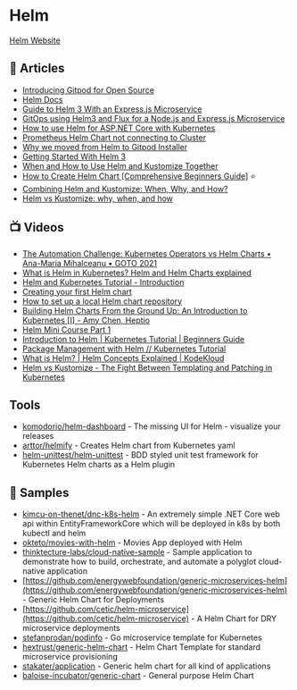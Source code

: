# Helm
[Helm Website](https://helm.sh/)

## 📕 Articles
- [Introducing Gitpod for Open Source](https://www.gitpod.io/blog/gitpod-for-opensource)
- [Helm Docs](https://helm.sh/docs/)
- [Guide to Helm 3 With an Express.js Microservice](https://www.civo.com/learn/guide-to-helm-3-with-an-express-js-microservice)
- [GitOps using Helm3 and Flux for a Node.js and Express.js Microservice](https://www.civo.com/learn/gitops-using-helm3-and-flux-for-an-node-js-and-express-js-microservice)
- [How to use Helm for ASP.NET Core with Kubernetes](https://www.yogihosting.com/helm-charts-aspnet-core-kubernetes/)
- [Prometheus Helm Chart not connecting to Cluster](https://www.reddit.com/r/kubernetes/comments/jgprfb/prometheus_helm_chart_not_connecting_to_cluster/)
- [Why we moved from Helm to Gitpod Installer](https://www.gitpod.io/blog/gitpod-installer)
- [Getting Started With Helm 3](https://www.thorsten-hans.com/getting-started-with-helm3/)
- [When and How to Use Helm and Kustomize Together](https://trstringer.com/helm-kustomize/)
- [How to Create Helm Chart [Comprehensive Beginners Guide]](https://devopscube.com/create-helm-chart/) ⭐
- [Combining Helm and Kustomize: When, Why, and How?](https://ahmedelfakharany.com/combining-helm-and-kustomize-when-why-and-how-96a3483310db)
- [Helm vs Kustomize: why, when, and how](https://ahmedelfakharany.com/helm-vs-kustomize-why-when-and-how-5d5ba0f80234)

## 📺 Videos
- [The Automation Challenge: Kubernetes Operators vs Helm Charts • Ana-Maria Mihalceanu • GOTO 2021](https://www.youtube.com/watch?v=dGx8PjmWkyM)
- [What is Helm in Kubernetes? Helm and Helm Charts explained](https://www.youtube.com/watch?v=-ykwb1d0DXU)
- [Helm and Kubernetes Tutorial - Introduction](https://www.youtube.com/watch?v=9cwjtN3gkD4)
- [Creating your first Helm chart](https://www.youtube.com/watch?v=3GPpm2nZb2s)
- [How to set up a local Helm chart repository](https://www.youtube.com/watch?v=hSk_r-CCvLE)
- [Building Helm Charts From the Ground Up: An Introduction to Kubernetes [I] - Amy Chen, Heptio](https://www.youtube.com/watch?v=vQX5nokoqrQ)
- [Helm Mini Course Part 1](https://www.youtube.com/watch?v=x77NzZxj670)
- [Introduction to Helm | Kubernetes Tutorial | Beginners Guide](https://www.youtube.com/watch?v=5_J7RWLLVeQ)
- [Package Management with Helm // Kubernetes Tutorial](https://www.youtube.com/watch?v=zka4lJbA-y4)
- [What is Helm? | Helm Concepts Explained | KodeKloud](https://www.youtube.com/watch?v=kJscDZfHXrQ)
- [Helm vs Kustomize - The Fight Between Templating and Patching in Kubernetes](https://www.youtube.com/watch?v=ZMFYSm0ldQ0)

## Tools
- [komodorio/helm-dashboard](https://github.com/komodorio/helm-dashboard) - The missing UI for Helm - visualize your releases
- [arttor/helmify](https://github.com/arttor/helmify) - Creates Helm chart from Kubernetes yaml
- [helm-unittest/helm-unittest](https://github.com/helm-unittest/helm-unittest) - BDD styled unit test framework for Kubernetes Helm charts as a Helm plugin

## 🚀 Samples
- [kimcu-on-thenet/dnc-k8s-helm](https://github.com/kimcu-on-thenet/dnc-k8s-helm) - An extremely simple .NET Core web api within EntityFrameworkCore which will be deployed in k8s by both kubectl and helm
- [okteto/movies-with-helm](https://github.com/okteto/movies-with-helm) - Movies App deployed with Helm
- [thinktecture-labs/cloud-native-sample](https://github.com/thinktecture-labs/cloud-native-sample/tree/main/charts) - Sample application to demonstrate how to build, orchestrate, and automate a polyglot cloud-native application
- [https://github.com/energywebfoundation/generic-microservices-helm](https://github.com/energywebfoundation/generic-microservices-helm) - Generic Helm Chart for Deployments
- [https://github.com/cetic/helm-microservice](https://github.com/cetic/helm-microservice) - A Helm Chart for DRY microservice deployments
- [stefanprodan/podinfo](https://github.com/stefanprodan/podinfo) - Go microservice template for Kubernetes
- [hextrust/generic-helm-chart](https://github.com/hextrust/generic-helm-chart) - Helm Chart Template for standard microservice provisioning
- [stakater/application](https://github.com/stakater/application) - Generic helm chart for all kind of applications
- [baloise-incubator/generic-chart](https://github.com/baloise-incubator/generic-chart) - General purpose Helm Chart
